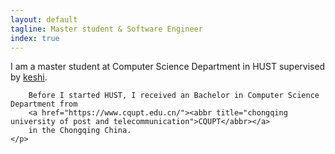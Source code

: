 ```yaml
---
layout: default
tagline: Master student & Software Engineer
index: true
---
```


<article>
	<p>
		<!--<a href="https://jon.tsp.io/share/me.jpg" id="avatar">
			<img src="https://secure.gravatar.com/avatar/d4646d0d4f5f724283f4ae05d2792845.jpg?s=300" />
		</a>-->
		I am a master student at Computer Science Department in HUST 
		supervised by
		<a href="http://keshi.ubiwna.org/">keshi</a>.

		Before I started HUST, I received an Bachelor in Computer Science Department from
		<a href="https://www.cqupt.edu.cn/"><abbr title="chongqing university of post and telecommunication">CQUPT</abbr></a>
		in the Chongqing China.
	</p>
</article>
